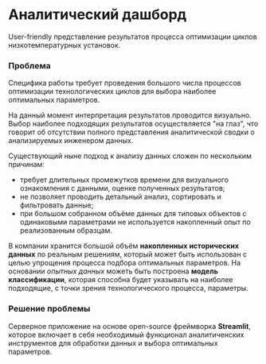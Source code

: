 # Аналитический дашборд

User-friendly представление результатов процесса оптимизации циклов низкотемпературных установок.

### Проблема
Специфика работы требует проведения большого числа процессов оптимизации технологических циклов для выбора наиболее оптимальных параметров.

На данный момент интерпретация результатов проводится визуально. Выбор наиболее подходящих результатов осуществляется "на глаз", что говорит об отсутствии полного представления аналитической сводки о анализируемых инженером данных.

Существующий ныне подход к анализу данных сложен по нескольким причинам:
- требует длительных промежутков времени для визуального ознакомления с данными, оценке полученных результатов;
- не позволяет проводить детальный анализ, сортировать и фильтровать данные;
- при большом собранном объёме данных для типовых объектов с одинаковыми параметрами не используется накопленный опыт по реализованным образцам.

В компании хранится большой объём **накопленных исторических данных** по реальным решениям, который может быть использован с целью упрощения процесса подбора оптимальных параметров. На основании *опытных данных* можеть быть построена **модель классификации**, которая способна будет указывать на наиболее подходящие, с точки зрения технологического процесса, параметры.

### Решение проблемы
Серверное приложение на основе open-source фреймворка **Streamlit**, которое включает в себя необходимый функционал аналитиченских инструментов для обработки данных и выбора оптимальных параметров.
